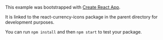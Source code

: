 This example was bootstrapped with [Create React App](https://github.com/facebook/create-react-app).

It is linked to the react-currency-icons package in the parent directory for development purposes.

You can run `npm install` and then `npm start` to test your package.
